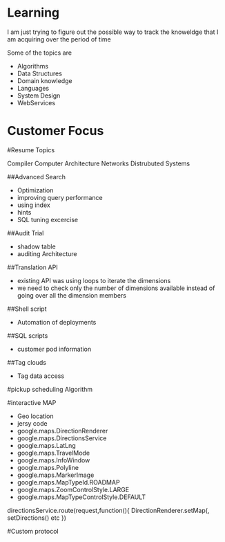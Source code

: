 # Learning

I am just trying to figure out the possible way to track the knoweldge that I am acquiring over the period of time

Some of the topics are

* Algorithms
* Data Structures
* Domain knowledge
* Languages
* System Design
* WebServices

# Customer Focus

#Resume Topics

Compiler
Computer Architecture
Networks
Distrubuted Systems

##Advanced Search
* Optimization
* improving query performance
* using index
* hints
* SQL tuning excercise

##Audit Trial
* shadow table
* auditing Architecture

##Translation API
* existing API was using loops to iterate the dimensions
* we need to check only the number of dimensions available instead of going over all the dimension members

##Shell script
* Automation of deployments

##SQL scripts
* customer pod information

##Tag clouds
* Tag data access

#pickup scheduling Algorithm

#interactive MAP
* Geo location
* jersy code
* google.maps.DirectionRenderer
* google.maps.DirectionsService
* google.maps.LatLng
* google.maps.TravelMode
* google.maps.InfoWindow
* google.maps.Polyline
* google.maps.MarkerImage
* google.maps.MapTypeId.ROADMAP
* google.maps.ZoomControlStyle.LARGE
* google.maps.MapTypeControlStyle.DEFAULT

directionsService.route(request,function(){
DirectionRenderer.setMap(, setDirections() etc
  })

#Custom protocol
